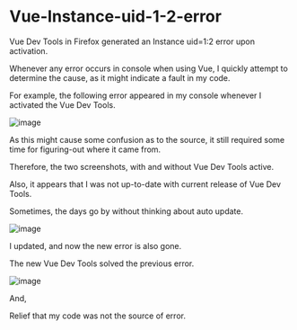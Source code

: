 # Vue-Instance-uid-1-2-error
Vue Dev Tools in Firefox generated an Instance uid=1:2 error upon activation.

Whenever any error occurs in console when using Vue, I quickly attempt to determine the cause, as it might indicate a fault in my code.

For example, the following error appeared in my console whenever I activated the Vue Dev Tools.

![image](https://user-images.githubusercontent.com/89032071/167212978-296d54b1-364e-4493-bd29-b4cf5c2fd97a.png)

As this might cause some confusion as to the source, it still required some time for figuring-out where it came from.

Therefore, the two screenshots, with and without Vue Dev Tools active.

Also, it appears that I was not up-to-date with current release of Vue Dev Tools.

Sometimes, the days go by without thinking about auto update.

![image](https://user-images.githubusercontent.com/89032071/167213094-e9e4c750-5db7-4f66-8589-b77f4a27c598.png)

I updated, and now the new error is also gone.

The new Vue Dev Tools solved the previous error.

![image](https://user-images.githubusercontent.com/89032071/167211302-0f73f78f-799e-4e53-9ac0-28264fd14eef.png)


And,

Relief that my code was not the source of error.
